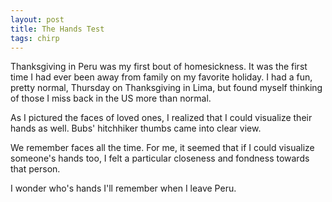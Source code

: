 ```yaml
---
layout: post
title: The Hands Test 
tags: chirp
---
```

Thanksgiving in Peru was my first bout of homesickness. It was the first time I had ever been away from family on my favorite holiday. I had a fun, pretty normal, Thursday on Thanksgiving in Lima, but found myself thinking of those I miss back in the US more than normal.

As I pictured the faces of loved ones, I realized that I could visualize their hands as well. Bubs' hitchhiker thumbs came into clear view.

We remember faces all the time. For me, it seemed that if I could visualize someone's hands too, I felt a particular closeness and fondness towards that person. 

I wonder who's hands I'll remember when I leave Peru.


